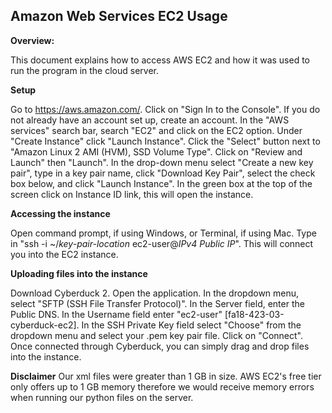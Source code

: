 ## Amazon Web Services EC2 Usage


**Overview:**

This document explains how to access AWS EC2 and how it was used to run the program in the cloud server.

**Setup**

Go to https://aws.amazon.com/. Click on "Sign In to the Console". If you do not already have an account set up, create an account. In the "AWS services" search bar, search "EC2" and click on the EC2 option. Under "Create Instance" click "Launch Instance". Click the "Select" button next to "Amazon Linux 2 AMI (HVM), SSD Volume Type". Click on "Review and Launch" then "Launch". In the drop-down menu select "Create a new key pair", type in a key pair name, click "Download Key Pair", select the check box below, and click "Launch Instance". In the green box at the top of the screen click on Instance ID link, this will open the instance.

**Accessing the instance**

Open command prompt, if using Windows, or Terminal, if using Mac. Type in "ssh  -i ~/*key-pair-location*   ec2-user@*IPv4 Public IP*". This will connect you into the EC2 instance.

**Uploading files into the instance**

Download Cyberduck 2. Open the application. In the dropdown menu, select "SFTP (SSH File Transfer Protocol)". In the Server field, enter the Public DNS. In the Username field enter "ec2-user" [fa18-423-03-cyberduck-ec2]. In the SSH Private Key field select "Choose" from the dropdown menu and select your .pem key pair file. Click on "Connect". Once connected through Cyberduck, you can simply drag and drop files into the instance.

**Disclaimer**
Our xml files were greater than 1 GB in size. AWS EC2's free tier only offers up to 1 GB memory therefore we would receive memory errors when running our python files on the server.
